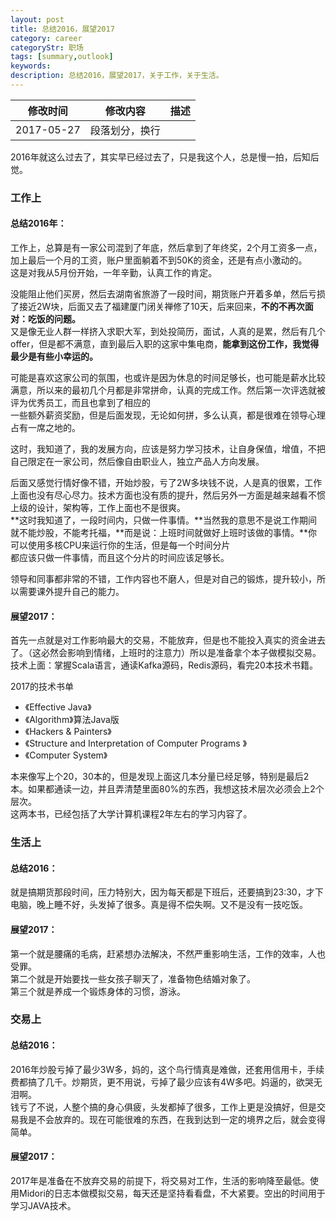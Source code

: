 ```yaml
---
layout: post
title: 总结2016，展望2017
category: career
categoryStr: 职场 
tags: [summary,outlook]
keywords: 
description: 总结2016，展望2017，关于工作，关于生活。
---
```


| 修改时间 |    修改内容        | 描述  |
| ------------- |:-------------:| -----:|
| 2017-05-27     | 段落划分，换行| |
2016年就这么过去了，其实早已经过去了，只是我这个人，总是慢一拍，后知后觉。

### 工作上 

#### 总结2016年：

工作上，总算是有一家公司混到了年底，然后拿到了年终奖，2个月工资多一点，加上最后一个月的工资，账户里面躺着不到50K的资金，还是有点小激动的。 <br>
这是对我从5月份开始，一年辛勤，认真工作的肯定。 <br>

没能阻止他们买房，然后去湖南省旅游了一段时间，期货账户开着多单，然后亏损了接近2W块，后面又去了福建厦门闭关禅修了10天，后来回来，**不的不再次面对：吃饭的问题。** <br>
又是像无业人群一样挤入求职大军，到处投简历，面试，人真的是累，然后有几个offer，但是都不满意，直到最后入职的这家中集电商，**能拿到这份工作，我觉得最少是有些小幸运的。** <br>

可能是喜欢这家公司的氛围，也或许是因为休息的时间足够长，也可能是薪水比较满意，所以来的最初几个月都是非常拼命，认真的完成工作。然后第一次评选就被评为优秀员工，而且也拿到了相应的<br>
一些额外薪资奖励，但是后面发现，无论如何拼，多么认真，都是很难在领导心理占有一席之地的。<br>

这时，我知道了，我的发展方向，应该是努力学习技术，让自身保值，增值，不把自己限定在一家公司，然后像自由职业人，独立产品人方向发展。<br>

后面又感觉行情好像不错，开始炒股，亏了2W多块钱不说，人是真的很累，工作上面也没有尽心尽力。技术方面也没有质的提升，然后另外一方面是越来越看不惯上级的设计，架构等，工作上面也不是很爽。<br>
**这时我知道了，一段时间内，只做一件事情。**当然我的意思不是说工作期间就不能炒股，不能考托福，**而是说：上班时间就做好上班时该做的事情。**你可以使用多核CPU来运行你的生活，但是每一个时间分片<br>
都应该只做一件事情，而且这个分片的时间应该足够长。<br>

领导和同事都非常的不错，工作内容也不磨人，但是对自己的锻炼，提升较小，所以需要课外提升自己的能力。<br>

#### 展望2017： 

首先一点就是对工作影响最大的交易，不能放弃，但是也不能投入真实的资金进去了。（这必然会影响到情绪，上班时的注意力）所以是准备拿个本子做模拟交易。<br>
技术上面：掌握Scala语言，通读Kafka源码，Redis源码，看完20本技术书籍。<br>

2017的技术书单    
* 《Effective Java》
* 《Algorithm》算法Java版
* 《Hackers & Painters》
* 《Structure and Interpretation of Computer Programs 》
* 《Computer System》

本来像写上个20，30本的，但是发现上面这几本分量已经足够，特别是最后2本。如果都通读一边，并且弄清楚里面80%的东西，我想这技术层次必须会上2个层次。<br>
这两本书，已经包括了大学计算机课程2年左右的学习内容了。<br>

### 生活上

#### 总结2016：

就是搞期货那段时间，压力特别大，因为每天都是下班后，还要搞到23:30，才下电脑，晚上睡不好，头发掉了很多。真是得不偿失啊。又不是没有一技吃饭。<br>

#### 展望2017：

第一个就是腰痛的毛病，赶紧想办法解决，不然严重影响生活，工作的效率，人也受罪。<br>
第二个就是开始要找一些女孩子聊天了，准备物色结婚对象了。<br>
第三个就是养成一个锻炼身体的习惯，游泳。<br>

### 交易上 

#### 总结2016： 

2016年炒股亏掉了最少3W多，妈的，这个鸟行情真是难做，还套用信用卡，手续费都搞了几千。炒期货，更不用说，亏掉了最少应该有4W多吧。妈逼的，欲哭无泪啊。<br>
钱亏了不说，人整个搞的身心俱疲，头发都掉了很多，工作上更是没搞好，但是交易我是不会放弃的。现在可能很难的东西，在我到达到一定的境界之后，就会变得简单。<br>


#### 展望2017： 

2017年是准备在不放弃交易的前提下，将交易对工作，生活的影响降至最低。使用Midori的日志本做模拟交易，每天还是坚持看看盘，不大紧要。空出的时间用于学习JAVA技术。

